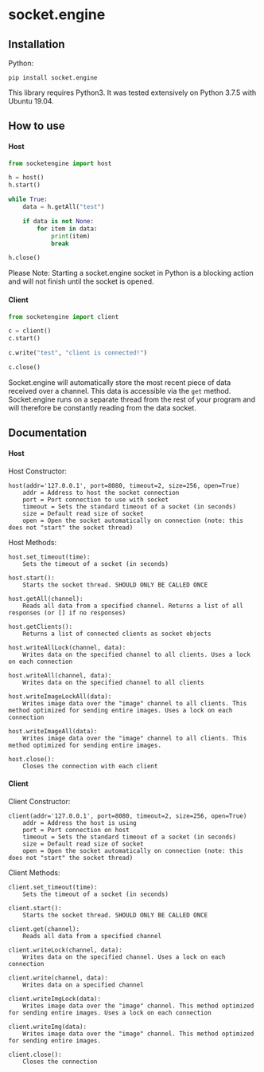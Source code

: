 # socket.engine

## Installation

Python:

```
pip install socket.engine
```

This library requires Python3. It was tested extensively on Python 3.7.5 with Ubuntu 19.04.

## How to use

#### Host

```python
from socketengine import host

h = host()
h.start()

while True:
	data = h.getAll("test")

	if data is not None:
		for item in data:
			print(item)
			break

h.close()
```

Please Note: Starting a socket.engine socket in Python is a blocking action and will not finish until the socket is opened.

#### Client

```python
from socketengine import client

c = client()
c.start()

c.write("test", "client is connected!")

c.close()
```

Socket.engine will automatically store the most recent piece of data received over a channel. This data is accessible via the `get` method. Socket.engine runs on a separate thread from the rest of your program and will therefore be constantly reading from the data socket.

## Documentation

#### Host

Host Constructor:

```
host(addr='127.0.0.1', port=8080, timeout=2, size=256, open=True)
	addr = Address to host the socket connection
	port = Port connection to use with socket
	timeout = Sets the standard timeout of a socket (in seconds)
	size = Default read size of socket
	open = Open the socket automatically on connection (note: this does not "start" the socket thread)
```

Host Methods:

```
host.set_timeout(time):
	Sets the timeout of a socket (in seconds)

host.start():
	Starts the socket thread. SHOULD ONLY BE CALLED ONCE

host.getAll(channel):
	Reads all data from a specified channel. Returns a list of all responses (or [] if no responses)

host.getClients():
	Returns a list of connected clients as socket objects

host.writeAllLock(channel, data):
	Writes data on the specified channel to all clients. Uses a lock on each connection

host.writeAll(channel, data):
	Writes data on the specified channel to all clients

host.writeImageLockAll(data):
	Writes image data over the "image" channel to all clients. This method optimized for sending entire images. Uses a lock on each connection

host.writeImageAll(data):
	Writes image data over the "image" channel to all clients. This method optimized for sending entire images.

host.close():
	Closes the connection with each client
```

#### Client

Client Constructor:

```
client(addr='127.0.0.1', port=8080, timeout=2, size=256, open=True)
	addr = Address the host is using
	port = Port connection on host
	timeout = Sets the standard timeout of a socket (in seconds)
	size = Default read size of socket
	open = Open the socket automatically on connection (note: this does not "start" the socket thread)
```

Client Methods:

```
client.set_timeout(time):
	Sets the timeout of a socket (in seconds)
	
client.start():
	Starts the socket thread. SHOULD ONLY BE CALLED ONCE
	
client.get(channel):
	Reads all data from a specified channel
	
client.writeLock(channel, data):
	Writes data on the specified channel. Uses a lock on each connection
	
client.write(channel, data):
	Writes data on a specified channel
	
client.writeImgLock(data):
	Writes image data over the "image" channel. This method optimized for sending entire images. Uses a lock on each connection
	
client.writeImg(data):
	Writes image data over the "image" channel. This method optimized for sending entire images.
	
client.close():
	Closes the connection
```
